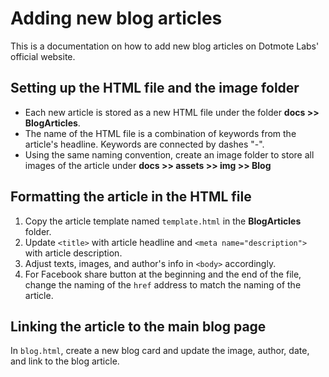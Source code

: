 # Adding new blog articles
This is a documentation on how to add new blog articles on Dotmote Labs' official website.

## Setting up the HTML file and the image folder

- Each new article is stored as a new HTML file under the folder **docs >> BlogArticles**.
- The name of the HTML file is a combination of keywords from the article's headline. Keywords are connected by dashes "-".
- Using the same naming convention, create an image folder to store all images of the article under **docs >> assets >> img >> Blog** 

## Formatting the article in the HTML file
1. Copy the article template named `template.html` in the **BlogArticles** folder.
2. Update `<title>` with article headline and `<meta name="description">` with article description.
3. Adjust texts, images, and author's info in `<body>` accordingly.
4. For Facebook share button at the beginning and the end of the file, change the naming of the `href` address to match the naming of the article.

## Linking the article to the main blog page
In `blog.html`, create a new blog card and update the image, author, date, and link to the blog article. 
